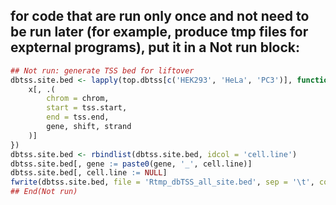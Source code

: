 ## for code that are run only once and not need to be run later (for example, produce tmp files for expternal programs), put it in a Not run block:
```R
## Not run: generate TSS bed for liftover
dbtss.site.bed <- lapply(top.dbtss[c('HEK293', 'HeLa', 'PC3')], function(x){
    x[, .(
        chrom = chrom,
        start = tss.start,
        end = tss.end,
        gene, shift, strand
    )]
})
dbtss.site.bed <- rbindlist(dbtss.site.bed, idcol = 'cell.line')
dbtss.site.bed[, gene := paste0(gene, '_', cell.line)]
dbtss.site.bed[, cell.line := NULL]
fwrite(dbtss.site.bed, file = 'Rtmp_dbTSS_all_site.bed', sep = '\t', col.names = FALSE)
## End(Not run)
```
